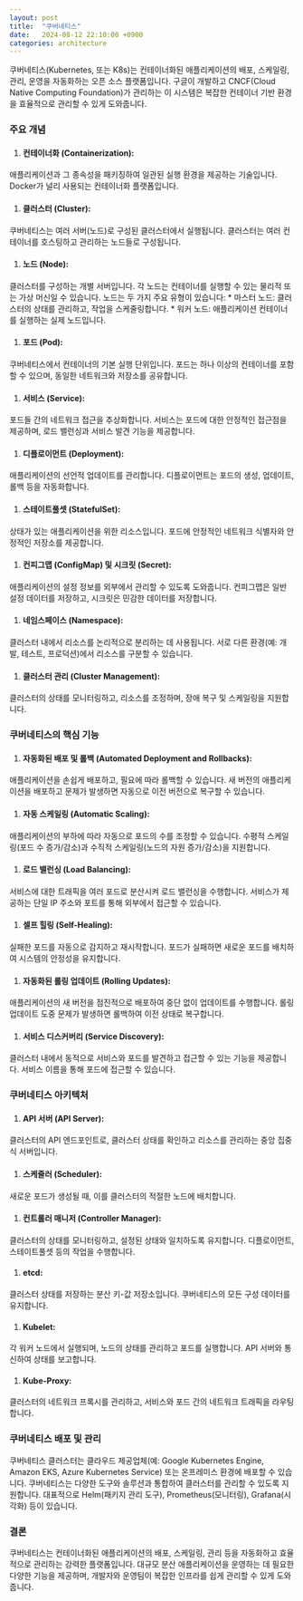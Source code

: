 ```yaml
---
layout: post
title:  "쿠버네티스"
date:   2024-08-12 22:10:00 +0900
categories: architecture
---
```


쿠버네티스(Kubernetes, 또는 K8s)는 컨테이너화된 애플리케이션의 배포, 스케일링, 관리, 운영을 자동화하는 오픈 소스 플랫폼입니다. 구글이 개발하고 CNCF(Cloud Native Computing Foundation)가 관리하는 이 시스템은 복잡한 컨테이너 기반 환경을 효율적으로 관리할 수 있게 도와줍니다.

### 주요 개념
1. #### 컨테이너화 (Containerization):
애플리케이션과 그 종속성을 패키징하여 일관된 실행 환경을 제공하는 기술입니다. Docker가 널리 사용되는 컨테이너화 플랫폼입니다.

1. #### 클러스터 (Cluster):
쿠버네티스는 여러 서버(노드)로 구성된 클러스터에서 실행됩니다. 클러스터는 여러 컨테이너를 호스팅하고 관리하는 노드들로 구성됩니다.

1. #### 노드 (Node):
클러스터를 구성하는 개별 서버입니다. 각 노드는 컨테이너를 실행할 수 있는 물리적 또는 가상 머신일 수 있습니다.
노드는 두 가지 주요 유형이 있습니다:
    * 마스터 노드: 클러스터의 상태를 관리하고, 작업을 스케줄링합니다.
    * 워커 노드: 애플리케이션 컨테이너를 실행하는 실제 노드입니다.

1. #### 포드 (Pod):
쿠버네티스에서 컨테이너의 기본 실행 단위입니다. 포드는 하나 이상의 컨테이너를 포함할 수 있으며, 동일한 네트워크와 저장소를 공유합니다.

1. #### 서비스 (Service):
포드들 간의 네트워크 접근을 추상화합니다. 서비스는 포드에 대한 안정적인 접근점을 제공하며, 로드 밸런싱과 서비스 발견 기능을 제공합니다.

1. #### 디플로이먼트 (Deployment):
애플리케이션의 선언적 업데이트를 관리합니다. 디플로이먼트는 포드의 생성, 업데이트, 롤백 등을 자동화합니다.

1. #### 스테이트풀셋 (StatefulSet):
상태가 있는 애플리케이션을 위한 리소스입니다. 포드에 안정적인 네트워크 식별자와 안정적인 저장소를 제공합니다.

1. #### 컨피그맵 (ConfigMap) 및 시크릿 (Secret):
애플리케이션의 설정 정보를 외부에서 관리할 수 있도록 도와줍니다. 컨피그맵은 일반 설정 데이터를 저장하고, 시크릿은 민감한 데이터를 저장합니다.

1. #### 네임스페이스 (Namespace):
클러스터 내에서 리소스를 논리적으로 분리하는 데 사용됩니다. 서로 다른 환경(예: 개발, 테스트, 프로덕션)에서 리소스를 구분할 수 있습니다.

1. #### 클러스터 관리 (Cluster Management):
클러스터의 상태를 모니터링하고, 리소스를 조정하며, 장애 복구 및 스케일링을 지원합니다.

### 쿠버네티스의 핵심 기능
1. #### 자동화된 배포 및 롤백 (Automated Deployment and Rollbacks):
애플리케이션을 손쉽게 배포하고, 필요에 따라 롤백할 수 있습니다. 새 버전의 애플리케이션을 배포하고 문제가 발생하면 자동으로 이전 버전으로 복구할 수 있습니다.

1. #### 자동 스케일링 (Automatic Scaling):
애플리케이션의 부하에 따라 자동으로 포드의 수를 조정할 수 있습니다. 수평적 스케일링(포드 수 증가/감소)과 수직적 스케일링(노드의 자원 증가/감소)을 지원합니다.

1. #### 로드 밸런싱 (Load Balancing):
서비스에 대한 트래픽을 여러 포드로 분산시켜 로드 밸런싱을 수행합니다. 서비스가 제공하는 단일 IP 주소와 포트를 통해 외부에서 접근할 수 있습니다.

1. #### 셀프 힐링 (Self-Healing):
실패한 포드를 자동으로 감지하고 재시작합니다. 포드가 실패하면 새로운 포드를 배치하여 시스템의 안정성을 유지합니다.

1. #### 자동화된 롤링 업데이트 (Rolling Updates):
애플리케이션의 새 버전을 점진적으로 배포하여 중단 없이 업데이트를 수행합니다. 롤링 업데이트 도중 문제가 발생하면 롤백하여 이전 상태로 복구합니다.

1. #### 서비스 디스커버리 (Service Discovery):
클러스터 내에서 동적으로 서비스와 포드를 발견하고 접근할 수 있는 기능을 제공합니다. 서비스 이름을 통해 포드에 접근할 수 있습니다.

### 쿠버네티스 아키텍처
1. #### API 서버 (API Server):
클러스터의 API 엔드포인트로, 클러스터 상태를 확인하고 리소스를 관리하는 중앙 집중식 서버입니다.

1. #### 스케줄러 (Scheduler):
새로운 포드가 생성될 때, 이를 클러스터의 적절한 노드에 배치합니다.

1. #### 컨트롤러 매니저 (Controller Manager):
클러스터의 상태를 모니터링하고, 설정된 상태와 일치하도록 유지합니다. 디플로이먼트, 스테이트풀셋 등의 작업을 수행합니다.

1. #### etcd:
클러스터 상태를 저장하는 분산 키-값 저장소입니다. 쿠버네티스의 모든 구성 데이터를 유지합니다.

1. #### Kubelet:
각 워커 노드에서 실행되며, 노드의 상태를 관리하고 포드를 실행합니다. API 서버와 통신하여 상태를 보고합니다.

1. #### Kube-Proxy:
클러스터의 네트워크 프록시를 관리하고, 서비스와 포드 간의 네트워크 트래픽을 라우팅합니다.

### 쿠버네티스 배포 및 관리
쿠버네티스 클러스터는 클라우드 제공업체(예: Google Kubernetes Engine, Amazon EKS, Azure Kubernetes Service) 또는 온프레미스 환경에 배포할 수 있습니다. 쿠버네티스는 다양한 도구와 솔루션과 통합하여 클러스터를 관리할 수 있도록 지원합니다. 대표적으로 Helm(패키지 관리 도구), Prometheus(모니터링), Grafana(시각화) 등이 있습니다.

### 결론
쿠버네티스는 컨테이너화된 애플리케이션의 배포, 스케일링, 관리 등을 자동화하고 효율적으로 관리하는 강력한 플랫폼입니다. 대규모 분산 애플리케이션을 운영하는 데 필요한 다양한 기능을 제공하며, 개발자와 운영팀이 복잡한 인프라를 쉽게 관리할 수 있게 도와줍니다.
